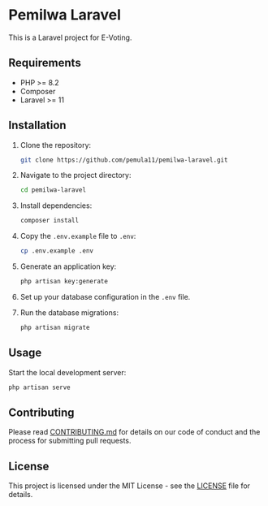 # Pemilwa Laravel

This is a Laravel project for E-Voting.

## Requirements

- PHP >= 8.2
- Composer
- Laravel >= 11

## Installation

1. Clone the repository:
    ```sh
    git clone https://github.com/pemula11/pemilwa-laravel.git
    ```
2. Navigate to the project directory:
    ```sh
    cd pemilwa-laravel
    ```
3. Install dependencies:
    ```sh
    composer install
    ```
4. Copy the `.env.example` file to `.env`:
    ```sh
    cp .env.example .env
    ```
5. Generate an application key:
    ```sh
    php artisan key:generate
    ```
6. Set up your database configuration in the `.env` file.

7. Run the database migrations:
    ```sh
    php artisan migrate
    ```

## Usage

Start the local development server:
```sh
php artisan serve
```

## Contributing

Please read [CONTRIBUTING.md](CONTRIBUTING.md) for details on our code of conduct and the process for submitting pull requests.

## License

This project is licensed under the MIT License - see the [LICENSE](LICENSE) file for details.